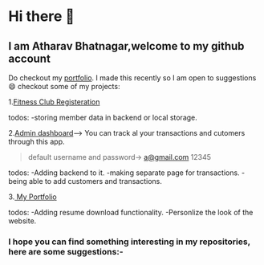 # Hi there 👋

<!--
**atharva-bhatnagar/atharva-bhatnagar** is a ✨ _special_ ✨ repository because its `README.md` (this file) appears on your GitHub profile.

Here are some ideas to get you started:

- 🔭 I’m currently working on ...
- 🌱 I’m currently learning ...
- 👯 I’m looking to collaborate on ...
- 🤔 I’m looking for help with ...
- 💬 Ask me about ...
- 📫 How to reach me: ...
- 😄 Pronouns: ...
- ⚡ Fun fact: ...
-->
## I am Atharav Bhatnagar,welcome to my github account

Do checkout my [portfolio](https://portfolio-one-phi-73.vercel.app/). I made this recently so I am open to suggestions😄 
checkout some of my projects:

1.[Fitness Club Registeration](https://fitness-club-bullseye-rust.vercel.app/)

todos:
-storing member data in backend or local storage.

2.[Admin dashboard](https://capstone-project-lovat-two.vercel.app/)--> You can track al your transactions and cutomers through this app.
>default username and password->
a@gmail.com
12345

todos:
-Adding backend to it.
-making separate page for transactions.
-being able to add customers and transactions.

3.[ My Portfolio](https://portfolio-one-phi-73.vercel.app/)

todos:
-Adding resume download functionality.
-Personlize the look of the website.



### I hope you can find something interesting in my repositories, here are some suggestions:-
